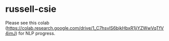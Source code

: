 # russell-csie
Please see this colab (https://colab.research.google.com/drive/1_C7hsvlS6bjkHbxR1jiYZWwVqTfV4imJ) for NLP progress.
